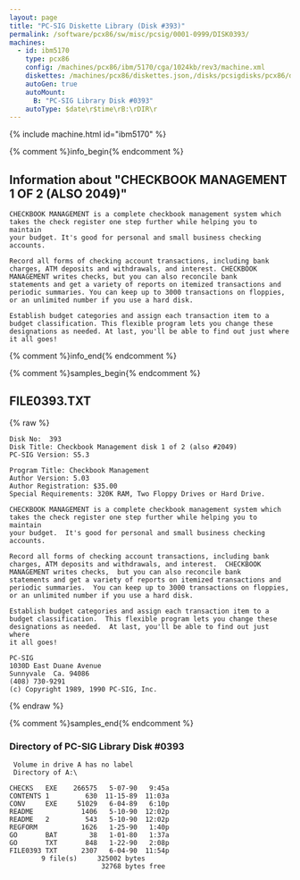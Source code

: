 ```yaml
---
layout: page
title: "PC-SIG Diskette Library (Disk #393)"
permalink: /software/pcx86/sw/misc/pcsig/0001-0999/DISK0393/
machines:
  - id: ibm5170
    type: pcx86
    config: /machines/pcx86/ibm/5170/cga/1024kb/rev3/machine.xml
    diskettes: /machines/pcx86/diskettes.json,/disks/pcsigdisks/pcx86/diskettes.json
    autoGen: true
    autoMount:
      B: "PC-SIG Library Disk #0393"
    autoType: $date\r$time\rB:\rDIR\r
---
```


{% include machine.html id="ibm5170" %}

{% comment %}info_begin{% endcomment %}

## Information about "CHECKBOOK MANAGEMENT 1 OF 2 (ALSO 2049)"

    CHECKBOOK MANAGEMENT is a complete checkbook management system which
    takes the check register one step further while helping you to maintain
    your budget. It's good for personal and small business checking
    accounts.
    
    Record all forms of checking account transactions, including bank
    charges, ATM deposits and withdrawals, and interest. CHECKBOOK
    MANAGEMENT writes checks, but you can also reconcile bank
    statements and get a variety of reports on itemized transactions and
    periodic summaries. You can keep up to 3000 transactions on floppies,
    or an unlimited number if you use a hard disk.
    
    Establish budget categories and assign each transaction item to a
    budget classification. This flexible program lets you change these
    designations as needed. At last, you'll be able to find out just where
    it all goes!
{% comment %}info_end{% endcomment %}

{% comment %}samples_begin{% endcomment %}

## FILE0393.TXT

{% raw %}
```
Disk No:  393                                                           
Disk Title: Checkbook Management disk 1 of 2 (also #2049)                     
PC-SIG Version: S5.3                                                    
                                                                        
Program Title: Checkbook Management                                     
Author Version: 5.03                                                    
Author Registration: $35.00                                             
Special Requirements: 320K RAM, Two Floppy Drives or Hard Drive.        
                                                                        
CHECKBOOK MANAGEMENT is a complete checkbook management system which    
takes the check register one step further while helping you to maintain 
your budget.  It's good for personal and small business checking        
accounts.                                                               
                                                                        
Record all forms of checking account transactions, including bank       
charges, ATM deposits and withdrawals, and interest.  CHECKBOOK         
MANAGEMENT writes checks,  but you can also reconcile bank              
statements and get a variety of reports on itemized transactions and    
periodic summaries.  You can keep up to 3000 transactions on floppies,  
or an unlimited number if you use a hard disk.                          
                                                                        
Establish budget categories and assign each transaction item to a       
budget classification.  This flexible program lets you change these     
designations as needed.  At last, you'll be able to find out just where 
it all goes!                                                            
                                                                        
PC-SIG                                                                  
1030D East Duane Avenue                                                 
Sunnyvale  Ca. 94086                                                    
(408) 730-9291                                                          
(c) Copyright 1989, 1990 PC-SIG, Inc.                                         
```
{% endraw %}

{% comment %}samples_end{% endcomment %}

### Directory of PC-SIG Library Disk #0393

     Volume in drive A has no label
     Directory of A:\

    CHECKS   EXE    266575   5-07-90   9:45a
    CONTENTS 1         630  11-15-89  11:03a
    CONV     EXE     51029   6-04-89   6:10p
    README            1406   5-10-90  12:02p
    README   2         543   5-10-90  12:02p
    REGFORM           1626   1-25-90   1:40p
    GO       BAT        38   1-01-80   1:37a
    GO       TXT       848   1-22-90   2:08p
    FILE0393 TXT      2307   6-04-90  11:54p
            9 file(s)     325002 bytes
                           32768 bytes free
